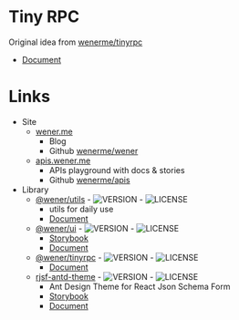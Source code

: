 # Tiny RPC 

Original idea from [wenerme/tinyrpc](https://github.com/wenerme/tinyrpc)

* [Document](https://apis.wener.me/docs/@wener/tinyrpc/index.html)



<!-- LINK:BEGIN -->

# Links

* Site
  * [wener.me](https://wener.me)
    * Blog
    * Github [wenerme/wener](https://github.com/wenerme/wener)
  * [apis.wener.me](https://apis.wener.me/)
    * APIs playground with docs & stories
    * Github [wenerme/apis](https://github.com/wenerme/apis)
* Library
  * [@wener/utils](https://www.npmjs.com/package/@wener/utils) - ![VERSION](https://img.shields.io/npm/v/@wener/utils) - ![LICENSE](https://img.shields.io/npm/l/@wener/utils)
    * utils for daily use
    * [Document](https://apis.wener.me/docs/@wener/utils/)
  * [@wener/ui](https://www.npmjs.com/package/@wener/ui) - ![VERSION](https://img.shields.io/npm/v/@wener/ui) - ![LICENSE](https://img.shields.io/npm/l/@wener/ui)
    * [Storybook](https://apis.wener.me/storybook/@wener/ui)
    * [Document](https://apis.wener.me/docs/@wener/ui/)
  * [@wener/tinyrpc](https://www.npmjs.com/package/@wener/tinyrpc) - ![VERSION](https://img.shields.io/npm/v/@wener/tinyrpc) - ![LICENSE](https://img.shields.io/npm/l/@wener/tinyrpc)
    * [Document](https://apis.wener.me/docs/@wener/tinyrpc/)
  * [rjsf-antd-theme](https://www.npmjs.com/package/rjsf-antd-theme) - ![VERSION](https://img.shields.io/npm/v/rjsf-antd-theme) - ![LICENSE](https://img.shields.io/npm/l/rjsf-antd-theme)
    * Ant Design Theme for React Json Schema Form
    * [Storybook](https://apis.wener.me/storybook/rjsf-antd-theme)
    * [Document](https://apis.wener.me/docs/rjsf-antd-theme/)

<!-- LINK:END -->
